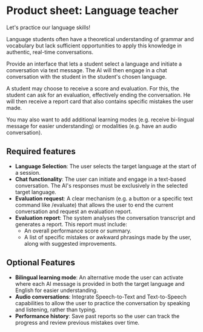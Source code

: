# Product sheet: Language teacher

Let's practice our language skills!

Language students often have a theoretical understanding of
grammar and vocabulary but lack sufficient opportunities
to apply this knowledge in authentic, real-time conversations.

Provide an interface that lets a student select a language
and initiate a conversation via text message. The AI will then
engage in a chat conversation with the student in the student's
chosen language.

A student may choose to receive a score and evaluation. For this,
the student can ask for an evaluation, effectively ending the
conversation. He will then receive a report card that also contains
specific mistakes the user made.

You may also want to add additional learning modes (e.g. receive
bi-lingual message for easier understanding) or modalities (e.g.
have an audio conversation).

## Required features

- **Language Selection**: The user selects the target language
  at the start of a session.
- **Chat functionality**: The user can initiate and engage
  in a text-based conversation.
  The AI's responses must be exclusively
  in the selected target language.
- **Evaluation request**: A clear mechanism (e.g. a
  button or a specific text command like /evaluate)
  that allows the user to end the current conversation and
  request an evaluation report.
- **Evaluation report**: The system analyses the
  conversation transcript and generates a report.
  This report must include:
  - An overall performance score or summary.
  - A list of specific mistakes or awkward phrasings
    made by the user, along with suggested improvements.

## Optional Features

- **Bilingual learning mode**: An alternative mode the user can
  activate where each AI message is provided in both the target
  language and English for easier understanding.
- **Audio conversations**: Integrate Speech-to-Text and Text-to-Speech
  capabilities to allow the user to practice the conversation by
  speaking and listening, rather than typing.
- **Performance history**: Save past reports so the user can
  track the progress and review previous mistakes over time.
